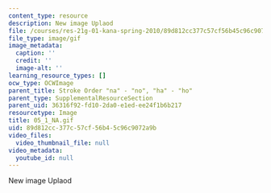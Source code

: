 ```yaml
---
content_type: resource
description: New image Uplaod
file: /courses/res-21g-01-kana-spring-2010/89d812cc377c57cf56b45c96c9072a9b_05_1_NA.gif
file_type: image/gif
image_metadata:
  caption: ''
  credit: ''
  image-alt: ''
learning_resource_types: []
ocw_type: OCWImage
parent_title: Stroke Order "na" - "no", "ha" - "ho"
parent_type: SupplementalResourceSection
parent_uid: 36316f92-fd10-2da0-e1ed-ee24f1b6b217
resourcetype: Image
title: 05_1_NA.gif
uid: 89d812cc-377c-57cf-56b4-5c96c9072a9b
video_files:
  video_thumbnail_file: null
video_metadata:
  youtube_id: null
---
```

New image Uplaod

